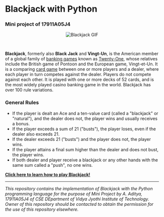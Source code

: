 # Blackjack with Python

### Mini project of 17911A05J4

<!--
<p align="center" class = alternate_image>
<img src = "https://media.giphy.com/media/dt3ZFkDY8fDOebsq1d/giphy.gif" alt = "Blackjack GIF">
</p>
-->

<p align="center">
<img src = "https://media.giphy.com/media/l2Sq2mPVJr4tfk436/giphy.gif" alt = "Blackjack GIF">
</p>
<br>


**Blackjack**, formerly also **Black Jack** and **Vingt-Un**, is the American member of a global family of [banking games](https://en.wikipedia.org/wiki/Glossary_of_card_game_terms#banking_game) known as [Twenty-One](https://en.wikipedia.org/wiki/Twenty-One_(card_game)), whose relatives include the British game of Pontoon and the European game, Vingt-et-Un. It is a comparing [card game](https://en.wikipedia.org/wiki/Card_game) between one or more players and a dealer, where each player in turn competes against the dealer. Players do not compete against each other. It is played with one or more decks of 52 cards, and is the most widely played casino banking game in the world. Blackjack has over 100 rule variations.


### General Rules

* If the player is dealt an Ace and a ten-value card (called a "blackjack" or "natural"), and the dealer does not, the player wins and usually receives a bonus.
* If the player exceeds a sum of 21 ("busts"), the player loses, even if the dealer also exceeds 21.
* If the dealer exceeds 21 ("busts") and the player does not, the player wins.
* If the player attains a final sum higher than the dealer and does not bust, the player wins.
* If both dealer and player receive a blackjack or any other hands with the same sum called a "push", no one wins.


<strong>
  
[Click here to learn how to play Blackjack!](https://www.youtube.com/watch?v=eyoh-Ku9TCI)

</strong>


***
*This repository contains the implementation of Blackjack with the Python programming language for the purpose of Mini Project by A. Aditya, 17911A05J4 of CSE DEpartment of Vidya Jyothi Institute of Technology. Owner of this repository should be contacted to obtain the permission for the use of this repository elsewhere.*
